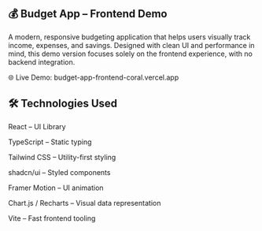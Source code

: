 💰 Budget App – Frontend Demo
------------------------------------------
A modern, responsive budgeting application that helps users visually track income, expenses, and savings. Designed with clean UI and performance in mind, this demo version focuses solely on the frontend experience, with no backend integration.

🌐 Live Demo: budget-app-frontend-coral.vercel.app

🛠 Technologies Used
----------------------------------
React – UI Library

TypeScript – Static typing

Tailwind CSS – Utility-first styling

shadcn/ui – Styled components

Framer Motion – UI animation

Chart.js / Recharts – Visual data representation

Vite – Fast frontend tooling

